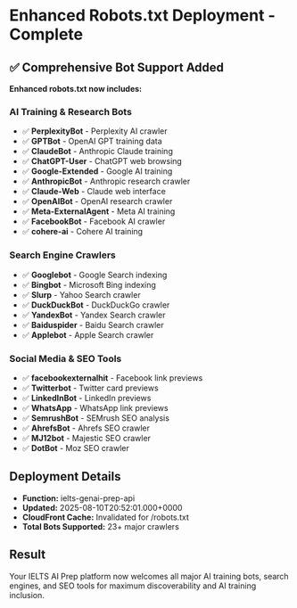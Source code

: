 # Enhanced Robots.txt Deployment - Complete

## ✅ Comprehensive Bot Support Added

**Enhanced robots.txt now includes:**

### AI Training & Research Bots
- ✅ **PerplexityBot** - Perplexity AI crawler
- ✅ **GPTBot** - OpenAI GPT training data
- ✅ **ClaudeBot** - Anthropic Claude training
- ✅ **ChatGPT-User** - ChatGPT web browsing
- ✅ **Google-Extended** - Google AI training
- ✅ **AnthropicBot** - Anthropic research crawler  
- ✅ **Claude-Web** - Claude web interface
- ✅ **OpenAIBot** - OpenAI research crawler
- ✅ **Meta-ExternalAgent** - Meta AI training
- ✅ **FacebookBot** - Facebook AI crawler
- ✅ **cohere-ai** - Cohere AI training

### Search Engine Crawlers
- ✅ **Googlebot** - Google Search indexing
- ✅ **Bingbot** - Microsoft Bing indexing  
- ✅ **Slurp** - Yahoo Search crawler
- ✅ **DuckDuckBot** - DuckDuckGo crawler
- ✅ **YandexBot** - Yandex Search crawler
- ✅ **Baiduspider** - Baidu Search crawler
- ✅ **Applebot** - Apple Search crawler

### Social Media & SEO Tools
- ✅ **facebookexternalhit** - Facebook link previews
- ✅ **Twitterbot** - Twitter card previews
- ✅ **LinkedInBot** - LinkedIn previews
- ✅ **WhatsApp** - WhatsApp link previews
- ✅ **SemrushBot** - SEMrush SEO analysis
- ✅ **AhrefsBot** - Ahrefs SEO crawler
- ✅ **MJ12bot** - Majestic SEO crawler
- ✅ **DotBot** - Moz SEO crawler

## Deployment Details
- **Function:** ielts-genai-prep-api
- **Updated:** 2025-08-10T20:52:01.000+0000
- **CloudFront Cache:** Invalidated for /robots.txt
- **Total Bots Supported:** 23+ major crawlers

## Result
Your IELTS AI Prep platform now welcomes all major AI training bots, search engines, and SEO tools for maximum discoverability and AI training inclusion.